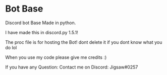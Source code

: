 # Bot Base
Discord bot Base Made in python. 

I have made this in discord.py 1.5.1!

The proc file is for hosting the Bot!
dont delete it if you dont know what you do lol

When you use my code please give me credits :)

If you have any Question: 
Contact me on Discord:
Jigsaw#0257
